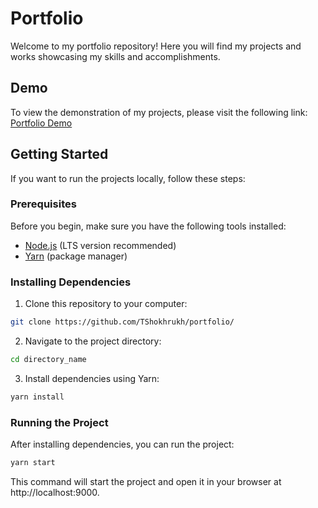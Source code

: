 # Portfolio

Welcome to my portfolio repository! Here you will find my projects and works showcasing my skills and accomplishments.

## Demo

To view the demonstration of my projects, please visit the following link: [Portfolio Demo](https://tshokhrukh.github.io/portfolio/)

## Getting Started

If you want to run the projects locally, follow these steps:

### Prerequisites

Before you begin, make sure you have the following tools installed:

- [Node.js](https://nodejs.org/) (LTS version recommended)
- [Yarn](https://yarnpkg.com/) (package manager)

### Installing Dependencies

1. Clone this repository to your computer:

  ```bash
  git clone https://github.com/TShokhrukh/portfolio/
  ```
2. Navigate to the project directory:
  ```bash
  cd directory_name
  ```
3. Install dependencies using Yarn:
  ```bash
  yarn install
  ```

### Running the Project

After installing dependencies, you can run the project:
  ```bash
  yarn start
  ```
This command will start the project and open it in your browser at http://localhost:9000.
